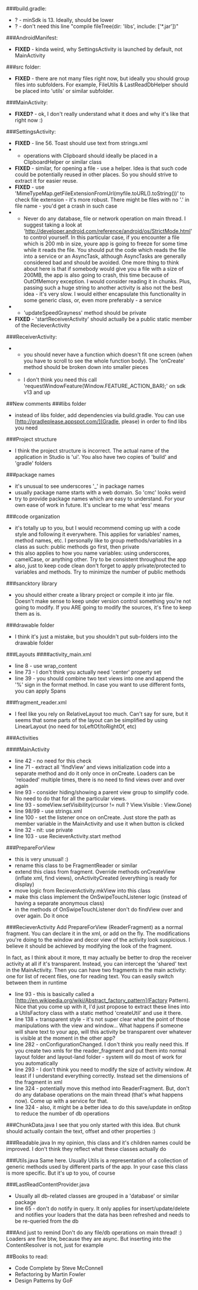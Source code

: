 ###build.gradle:
* ? - minSdk is 13. Ideally, should be lower
* ? - don't need this line "compile fileTree(dir: 'libs', include: ['*.jar'])"

###AndroidManifest: 
* **FIXED** - kinda weird, why SettingsActivity is launched by default, not MainActivity	

###src folder: 
* **FIXED** - there are not many files right now, but ideally you should group files into subfolders. For example, FileUtils & LastReadDbHelper should be placed into 'utils' or similar subfolder. 

###MainActivity: 
* **FIXED?** - ok, I don't really understand what it does and why it's like that right now :)

###SettingsActivity:
* **FIXED** - line 56. Toast should use text from strings.xml
* - operations with Clipboard should ideally be placed in a ClipboardHelper or similar class
* **FIXED** - similar, for opening a file - use a helper. Idea is that such code could be potentially reused in other places. So you should strive to extract it for easier reuse. 
* **FIXED** - use 'MimeTypeMap.getFileExtensionFromUrl(myfile.toURL().toString())' to check file extension - it's more robust. There might be files with no '.' in file name - you'd get a crash in such case
* - Never do any database, file or network operation on main thread. I suggest taking a look at 'http://developer.android.com/reference/android/os/StrictMode.html' to control yourself. 
In this particular case, if you encounter a file which is 200 mb in size, youre app is going to freeze for some time while it reads the file. 
 You should put the code which reads the file into a service or an AsyncTask, although AsyncTasks are generally considered bad and should be avoided. 
 One more thing to think about here is that if somebody would give you a file with a size of 200MB, the app is also going to crash, this time because of OutOfMemory exception. I would consider reading it in chunks. Plus, passing such a huge string to another activity is also not the best idea - it's very slow. I would either encapsulate this functionality in some generic class, or, even more preferably - a service
* - 'updateSpeedGrayness' method should be private
* **FIXED** - 'startReceiverActivity' should actually be a public static member of the RecieverActivity

###ReceiverActivity:
* - you should never have a function which doesn't fit one screen (when you have to scroll to see the whole function body). The 'onCreate' method should be broken down into smaller pieces 
* - I don't think you need this call 'requestWindowFeature(Window.FEATURE_ACTION_BAR);' on sdk v13 and up


##New comments
###libs folder 
* instead of libs folder, add dependencies via build.gradle. You can use [http://gradleplease.appspot.com/](Gradle, please) in order to find libs you need

###Project structure
* I think the project structure is incorrect. The actual name of the application in Studio is 'ui'. You also have two copies of 'build' and 'gradle' folders

###package names
* it's unusual to see underscores '_' in package names
* usually package name starts with a web domain. So 'cmc' looks weird
* try to provide package names which are easy to understand. For your own ease of work in future. It's unclear to me what 'ess' means

###code organization
* it's totally up to you, but I would recommend coming up with a code style and following it everywhere. This applies for variables' names, method names, etc. I personally like to group methods/variables in a class as such: public methods go first, then private    
* this also applies to how you name variables: using underscores, camelCase, or anything other. Try to be consistent throughout the app
* also, just to keep code clean don't forget to apply private/protected to variables and methods. Try to minimize the number of public methods


###sancktory library 
* you should either create a library project or compile it into jar file. Doesn't make sense to keep under version control something you're not going to modify. If you ARE going to modify the sources, it's fine to keep them as is. 

###drawable folder
* I think it's just a mistake, but you shouldn't put sub-folders into the drawable folder

###Layouts
####activity_main.xml 
* line 8 - use wrap_content
* line 73 - I don't think you actually need 'center' property set
* line 39 - you should combine two text views into one and append the '%' sign in the format method. In case you want to use different fonts, you can apply Spans
 
###fragment_reader.xml
* I feel like you rely on RelativeLayout too much. Can't say for sure, but it seems that some parts of the layout can be simplified by using LinearLayout (no need for toLeftOf/toRightOf, etc)


###Activities

####MainActivity
* line 42 - no need for this check
* line 71 - extract all 'findView' and views initialization code into a separate method and do it only once in onCreate. Loaders can be 'reloaded' multiple times, there is no need to find views over and over again 
* line 93 - consider hiding/showing a parent view group to simplify code. No need to do that for all the particular views.
* line 93 - someView.setVisibility(cursor != null ? View.Visible : View.Gone)
* line 98/99 - use strings.xml
* line 100 - set the listener once on onCreate. Just store the path as member variable in the MainActivity and use it when button is clicked
* line 32 - nit: use private
* line 103 - use RecieverActivity.start method

###PrepareForView
* this is very unusual! :)
* rename this class to be FragmentReader or similar 
* extend this class from fragment. Override methods onCreateView (inflate xml, find views), onActivityCreated (everything is ready for display)
* move logic from RecieverActivity.mkView into this class
* make this class implement the OnSwipeTouchListener logic (instead of having a separate anonymous class)
* in the methods of OnSwipeTouchListener don't do findView over and over again. Do it once 

###RecieverActivity
Add PrepareForView (ReaderFragment) as a normal fragment. You can declare it in the xml, or add on the fly. 
The modifications you're doing to the window and decor view of the activity look suspicious. I believe it should be achieved by modifying the look of the fragment. 

In fact, as I think about it more, tt may actually be better to drop the receiver activity at all if it's transparent. Instead, you can intercept the 'shared' text in the MainActivity. 
Then you can have two fragments in the main activity: one for list of recent files, one for reading text. You can easily switch between them in runtime
 

* line 93 - this is basically called a [http://en.wikipedia.org/wiki/Abstract_factory_pattern](Factory Pattern). Nice that you come up with it, I'd just propose to extract these lines into a UtilsFactory class with a static method 'createUtil' and use it there. 
* line 138 + transparent style - it's not super clear what the point of those manipulations with the view and window... What happens if someone will share text to your app, will this activity be transparent over whatever is visible at the moment in the other app?
* line 282 - onConfigurationChanged. I don't think you really need this. If you create two xmls for the reader_fragment and put them into normal layout folder and layout-land folder - system will do most of work for you automatically
* line 293 - I don't think you need to modify the size of activity window. At least if I understand everything correctly. Instead set the dimensions of the fragment in xml
* line 324 - potentially move this method into ReaderFragment. But, don't do any database operations on the main thread (that's what happens now). Come up with a service for that. 
* line 324 - also, it might be a better idea to do this save/update in onStop to reduce the number of db operations

###ChunkData.java
I see that you only started with this idea. But chunk should actually contain the text, offset and other properties :)

###Readable.java
In my opinion, this class and it's children names could be improved. I don't think they reflect what these classes actually do

###Utils.java
Same here. Usually Utils is a representation of a collection of generic methods used by different parts of the app. 
In your case this class is more specific. But it's up to you, of course

###LastReadContentProvider.java
* Usually all db-related classes are grouped in a 'database' or similar package
* line 65 - don't do notify in query. It only applies for insert/update/delete and notifies your loaders that the data has been refreshed and needs to be re-queried from the db

###And just to remind
Don't do any file/db operations on main thread! :) Loaders are fine btw, because they are async. But inserting into the ContentResolver is not, just for example

##Books to read:
* Code Complete by Steve McConnell
* Refactoring by Martin Fowler
* Design Patterns by GoF